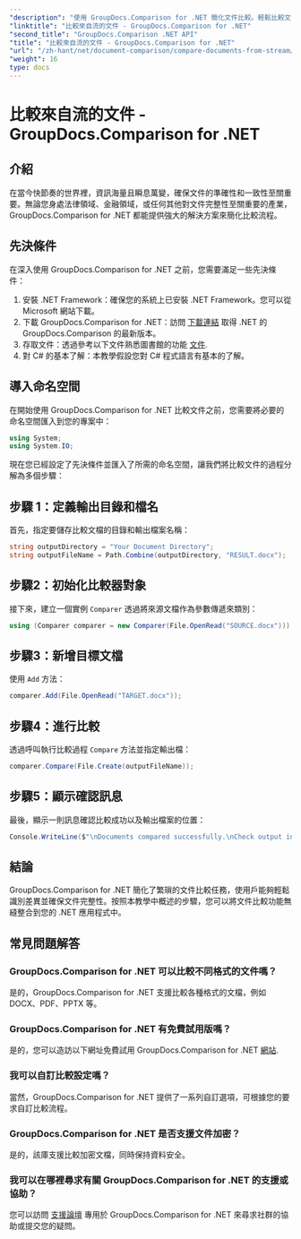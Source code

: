 ```yaml
---
"description": "使用 GroupDocs.Comparison for .NET 簡化文件比較。輕鬆比較文件並確保跨文件的準確性。"
"linktitle": "比較來自流的文件 - GroupDocs.Comparison for .NET"
"second_title": "GroupDocs.Comparison .NET API"
"title": "比較來自流的文件 - GroupDocs.Comparison for .NET"
"url": "/zh-hant/net/document-comparison/compare-documents-from-stream/"
"weight": 16
type: docs
---
```

# 比較來自流的文件 - GroupDocs.Comparison for .NET

## 介紹
在當今快節奏的世界裡，資訊海量且瞬息萬變，確保文件的準確性和一致性至關重要。無論您身處法律領域、金融領域，或任何其他對文件完整性至關重要的產業，GroupDocs.Comparison for .NET 都能提供強大的解決方案來簡化比較流程。
## 先決條件
在深入使用 GroupDocs.Comparison for .NET 之前，您需要滿足一些先決條件：
1. 安裝 .NET Framework：確保您的系統上已安裝 .NET Framework。您可以從 Microsoft 網站下載。
2. 下載 GroupDocs.Comparison for .NET：訪問 [下載連結](https://releases.groupdocs.com/comparison/net/) 取得 .NET 的 GroupDocs.Comparison 的最新版本。
3. 存取文件：透過參考以下文件熟悉圖書館的功能 [文件](https://tutorials。groupdocs.com/comparison/net/).
4. 對 C# 的基本了解：本教學假設您對 C# 程式語言有基本的了解。

## 導入命名空間
在開始使用 GroupDocs.Comparison for .NET 比較文件之前，您需要將必要的命名空間匯入到您的專案中：
```csharp
using System;
using System.IO;
```
現在您已經設定了先決條件並匯入了所需的命名空間，讓我們將比較文件的過程分解為多個步驟：
## 步驟 1：定義輸出目錄和檔名
首先，指定要儲存比較文檔的目錄和輸出檔案名稱：
```csharp
string outputDirectory = "Your Document Directory";
string outputFileName = Path.Combine(outputDirectory, "RESULT.docx");
```
## 步驟2：初始化比較器對象
接下來，建立一個實例 `Comparer` 透過將來源文檔作為參數傳遞來類別：
```csharp
using (Comparer comparer = new Comparer(File.OpenRead("SOURCE.docx")))
```
## 步驟3：新增目標文檔
使用 `Add` 方法：
```csharp
comparer.Add(File.OpenRead("TARGET.docx"));
```
## 步驟4：進行比較
透過呼叫執行比較過程 `Compare` 方法並指定輸出檔：
```csharp
comparer.Compare(File.Create(outputFileName));
```
## 步驟5：顯示確認訊息
最後，顯示一則訊息確認比較成功以及輸出檔案的位置：
```csharp
Console.WriteLine($"\nDocuments compared successfully.\nCheck output in {outputDirectory}.");
```

## 結論
GroupDocs.Comparison for .NET 簡化了繁瑣的文件比較任務，使用戶能夠輕鬆識別差異並確保文件完整性。按照本教學中概述的步驟，您可以將文件比較功能無縫整合到您的 .NET 應用程式中。
## 常見問題解答
### GroupDocs.Comparison for .NET 可以比較不同格式的文件嗎？
是的，GroupDocs.Comparison for .NET 支援比較各種格式的文檔，例如 DOCX、PDF、PPTX 等。
### GroupDocs.Comparison for .NET 有免費試用版嗎？
是的，您可以造訪以下網址免費試用 GroupDocs.Comparison for .NET [網站](https://releases。groupdocs.com/).
### 我可以自訂比較設定嗎？
當然，GroupDocs.Comparison for .NET 提供了一系列自訂選項，可根據您的要求自訂比較流程。
### GroupDocs.Comparison for .NET 是否支援文件加密？
是的，該庫支援比較加密文檔，同時保持資料安全。
### 我可以在哪裡尋求有關 GroupDocs.Comparison for .NET 的支援或協助？
您可以訪問 [支援論壇](https://forum.groupdocs.com/c/comparison/12) 專用於 GroupDocs.Comparison for .NET 來尋求社群的協助或提交您的疑問。